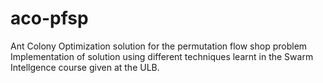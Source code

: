 # aco-pfsp
Ant Colony Optimization solution for the permutation flow shop problem
Implementation of solution using different techniques learnt in the Swarm Intellgence course given at the ULB.
